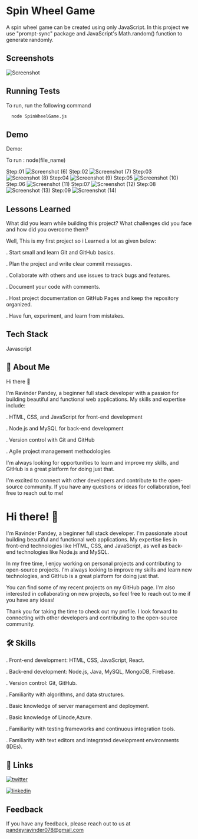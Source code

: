 
# Spin Wheel Game

A spin wheel game can be created using only JavaScript.
In this project we use "prompt-sync" package and JavaScript's Math.random() function to generate randomly.

## Screenshots


![Screenshot](https://user-images.githubusercontent.com/59820924/229766610-fea7cb60-a901-45ee-91bf-f641fc82bb29.png)
## Running Tests

To run, run the following command

```bash
  node SpinWheelGame.js
```


## Demo

Demo:

To run  :  node(file_name)

Step:01
![Screenshot (6)](https://user-images.githubusercontent.com/59820924/229776715-80f1d1d0-387d-475e-8f38-5f2c6e5669ea.png)
Step:02
![Screenshot (7)](https://user-images.githubusercontent.com/59820924/229777047-21f2265b-31ae-4caf-b518-15e9ad3f6792.png)
Step:03
![Screenshot (8)](https://user-images.githubusercontent.com/59820924/229777120-e26662f3-4e35-4eee-9e22-43f89300c0cc.png)
Step:04
![Screenshot (9)](https://user-images.githubusercontent.com/59820924/229777197-66b2b2c2-5ec0-47d9-ad4e-c0c7c6dd4822.png)
Step:05
![Screenshot (10)](https://user-images.githubusercontent.com/59820924/229777256-af488e74-f868-4d1f-9fdb-c863ac8cf8b5.png)
Step:06
![Screenshot (11)](https://user-images.githubusercontent.com/59820924/229777344-de624fc0-611b-4512-80e3-04dfdd0fb6cc.png)
Step:07
![Screenshot (12)](https://user-images.githubusercontent.com/59820924/229777403-aad0a682-8cfc-4eb5-b80a-0efae8b6729b.png)
Step:08
![Screenshot (13)](https://user-images.githubusercontent.com/59820924/229777463-ed0a59d0-5b84-45c9-963e-e1882f819bbf.png)
Step:09
![Screenshot (14)](https://user-images.githubusercontent.com/59820924/229777598-c63a09c3-92e0-4c12-b511-bfc6430fb489.png)
## Lessons Learned

What did you learn while building this project? What challenges did you face and how did you overcome them?

Well, This is my first project so i Learned a lot as given below:

. Start small and learn Git and GitHub basics.

. Plan the project and write clear commit messages.

. Collaborate with others and use issues to track bugs and features.

. Document your code with comments.

. Host project documentation on GitHub Pages and keep the repository organized.

. Have fun, experiment, and learn from mistakes.



## Tech Stack

Javascript



## 🚀 About Me
Hi there 👋

I'm Ravinder Pandey, a beginner full stack developer with a passion for building beautiful and functional web applications. My skills and expertise include:

. HTML, CSS, and JavaScript for front-end development

. Node.js and MySQL for back-end development

. Version control with Git and GitHub

. Agile project management methodologies

I'm always looking for opportunities to learn and improve my skills, and GitHub is a great platform for doing just that.

I'm excited to connect with other developers and contribute to the open-source community. If you have any questions or ideas for collaboration, feel free to reach out to me!


# Hi there! 👋

I'm Ravinder Pandey, a beginner full stack developer. I'm passionate about building beautiful and functional web applications. My expertise lies in front-end technologies like HTML, CSS, and JavaScript, as well as back-end technologies like Node.js and MySQL.

In my free time, I enjoy working on personal projects and contributing to open-source projects. I'm always looking to improve my skills and learn new technologies, and GitHub is a great platform for doing just that.

You can find some of my recent projects on my GitHub page. I'm also interested in collaborating on new projects, so feel free to reach out to me if you have any ideas!

Thank you for taking the time to check out my profile. I look forward to connecting with other developers and contributing to the open-source community.


## 🛠 Skills
. Front-end development: HTML, CSS, JavaScript, React.

. Back-end development: Node.js, Java, MySQL, MongoDB, Firebase.

. Version control: Git, GitHub.

. Familiarity with algorithms, and data structures.

. Basic knowledge of server management and deployment.

. Basic knowledge of Linode,Azure.

. Familiarity with testing frameworks and continuous integration tools.

. Familiarity with text editors and integrated development environments (IDEs).


## 🔗 Links

[![twitter](https://img.shields.io/badge/twitter-1DA1F2?style=for-the-badge&logo=twitter&logoColor=white)](https://twitter.com/RavinPandey8)

[![linkedin](https://img.shields.io/badge/linkedin-0A66C2?style=for-the-badge&logo=linkedin&logoColor=white)](https://www.linkedin.com/in/ravinder-pandey-56041b187)
## Feedback

If you have any feedback, please reach out to us at pandeyravinder078@gmail.com

